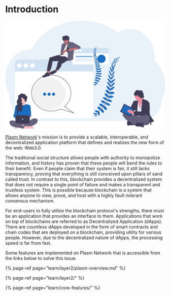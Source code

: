 # Introduction

![](.gitbook/assets/undraw_group_chat_unwm.svg)

[Plasm Network](https://www.plasmnet.io/)'s mission is to provide a scalable, interoperable, and decentralized application platform that defines and realizes the new form of the web: Web3.0.

The traditional social structure allows people with authority to monopolize information, and history has proven that these people will bend the rules to their benefit. Even if people claim that their system is fair, it still lacks transparency, proving that everything is still conceived upon pillars of sand called trust. In contrast to this, blockchain provides a decentralized system that does not require a single point of failure and makes a transparent and trustless system. This is possible because blockchain is a system that allows anyone to view, prove, and host with a highly fault-tolerant consensus mechanism. ‌ 

For end-users to fully utilize the blockchain protocol's strengths, there must be an application that provides an interface to them. Applications that work on top of blockchains are referred to as Decentralized Application \(dApps\). There are countless dApps developed in the form of smart contracts and chain codes that are deployed on a blockchain, providing utility for various people. However, due to the decentralized nature of dApps, the processing speed is far from fast.

Some features are implemented on Plasm Network that is accessible from the links below to solve this issue.

{% page-ref page="learn/layer2/plasm-overview.md" %}

{% page-ref page="learn/layer2/" %}

{% page-ref page="learn/core-features/" %}


